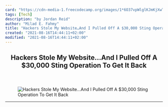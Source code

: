 ```yaml
---
card: "https://cdn-media-1.freecodecamp.org/images/1*6O37vpWlglKJmKjXwTAp8g.jpeg"
tags: [Tech]
description: "by Jordan Reid"
author: "Milad E. Fahmy"
title: "Hackers Stole My Website…And I Pulled Off A $30,000 Sting Operation To Get It Back"
created: "2021-08-16T14:44:11+02:00"
modified: "2021-08-16T14:44:11+02:00"
---
```

<div class="site-wrapper">
<main id="site-main" class="site-main outer">
<div class="inner">
<article class="post-full post tag-tech tag-startup tag-security tag-technology tag-life-lessons ">
<header class="post-full-header">
<h1 class="post-full-title">Hackers Stole My Website…And I Pulled Off A $30,000 Sting Operation To Get It Back</h1>
</header>
<figure class="post-full-image">
<picture>
<source media="(max-width: 700px)" sizes="1px" srcset="data:image/gif;base64,R0lGODlhAQABAIAAAAAAAP///yH5BAEAAAAALAAAAAABAAEAAAIBRAA7 1w">
<source media="(min-width: 701px)" sizes="(max-width: 800px) 400px,
(max-width: 1170px) 700px,
1400px" srcset="https://cdn-media-1.freecodecamp.org/images/1*6O37vpWlglKJmKjXwTAp8g.jpeg 300w,
https://cdn-media-1.freecodecamp.org/images/1*6O37vpWlglKJmKjXwTAp8g.jpeg 600w,
https://cdn-media-1.freecodecamp.org/images/1*6O37vpWlglKJmKjXwTAp8g.jpeg 1000w,
https://cdn-media-1.freecodecamp.org/images/1*6O37vpWlglKJmKjXwTAp8g.jpeg 2000w">
<img onerror="this.style.display='none'" src="https://cdn-media-1.freecodecamp.org/images/1*6O37vpWlglKJmKjXwTAp8g.jpeg" alt="Hackers Stole My Website…And I Pulled Off A $30,000 Sting Operation To Get It Back">
</picture>
</figure>
<section class="post-full-content">
<div class="post-content medium-migrated-article">
</div>
<hr>
</section>
</article>
</div>
</main>
</div>
<!-- Google Tag Manager (noscript) -->
<!-- End Google Tag Manager (noscript) -->
